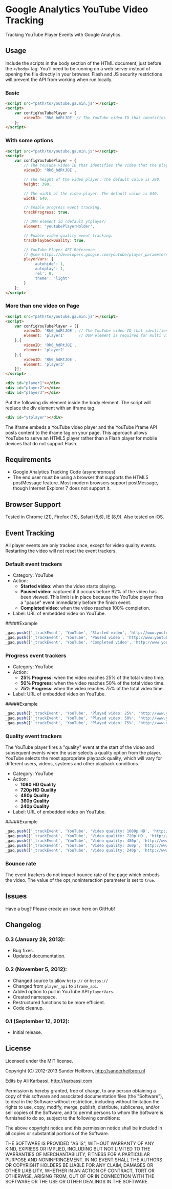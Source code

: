# Google Analytics YouTube Video Tracking
Tracking YouTube Player Events with Google Analytics.

## Usage
Include the scripts in the body section of the HTML document, just before the `</body>` tag. You’ll need to be running on a web server instead of opening the file directly in your browser. Flash and JS security restrictions will prevent the API from working when run locally.

### Basic
```html
<script src="path/to/youtube.ga.min.js"></script>
<script>
	var configYouTubePlayer = {
		videoID: 'Rk6_hdRtJOE' // The YouTube video ID that identifies the video that the player will load.
	};	
</script>
```	
### With some options
```html
<script src="path/to/youtube.ga.min.js"></script>
<script>
	var configYouTubePlayer = {
        // The YouTube video ID that identifies the video that the player will load.
        videoID: 'Rk6_hdRtJOE',

        // The height of the video player. The default value is 390.
        height: 390,

        // The width of the video player. The default value is 640.
        width: 640,

        // Enable progress event tracking.
        trackProgress: true,

        // DOM element id (default ytplayer)
        element: 'youtubePlayerHolder',

        // Enable video quality event tracking.
        trackPlaybackQuality: true,

        // YouTube Player API Reference
        // @see https://developers.google.com/youtube/player_parameters?playerVersion=HTML5#Parameters
        playerVars: {
            'autohide': 1,
            'autoplay': 1,
            'rel': 0,
            'theme': 'light'
        }
	};
</script>	
```

### More than one video on Page
```html
<script src="path/to/youtube.ga.min.js"></script>
<script>
    var configYouTubePlayer = [{
        videoID: 'Rk6_hdRtJOE', // The YouTube video ID that identifies the video that the player will load.
        element: 'player1'      // DOM element is required for multi video tracking
    },{
        videoID: 'Rk6_hdRtJOE', 
        element: 'player2'
    },{
        videoID: 'Rk6_hdRtJOE', 
        element: 'player3'
    }];  
</script>

<div id="player1"></div>
<div id="player2"></div>
<div id="player3"></div>
```

Put the following div element inside the body element. The script will replace the div element with an iframe tag.
```html
<div id="ytplayer"></div>
```
The iframe embeds a YouTube video player and the YouTube iframe API posts content to the iframe tag on your page. This approach allows YouTube to serve an HTML5 player rather than a Flash player for mobile devices that do not support Flash.

## Requirements
* Google Analytics Tracking Code (asynchronous)
* The end user must be using a browser that supports the HTML5 postMessage feature. Most modern browsers support postMessage, though Internet Explorer 7 does not support it.

## Browser Support
Tested in Chrome (21), Firefox (15), Safari (5,6), IE (8,9). Also tested on iOS.

## Event Tracking
All player events are only tracked once, except for video quality events. Restarting the video will not reset the event trackers.

### Default event trackers
* Category: YouTube
* Action:
	* **Started video**: when the video starts playing.
	* **Paused video**: captured if it occurs before 92% of the video has been viewed. This limit is in place because the YouTube player fires a "pause" event immediately before the finish event.
	* **Completed video**: when the video reaches 100% completion.
* Label: URL of embedded video on YouTube.

#####Example
```js
_gaq.push(['_trackEvent', 'YouTube', 'Started video', 'http://www.youtube.com/watch?v=Rk6_hdRtJOE&feature=player_embedded', undefined, true]);
_gaq.push(['_trackEvent', 'YouTube', 'Paused video', 'http://www.youtube.com/watch?v=Rk6_hdRtJOE&feature=player_embedded', undefined, true]);
_gaq.push(['_trackEvent', 'YouTube', 'Completed video', 'http://www.youtube.com/watch?v=Rk6_hdRtJOE&feature=player_embedded', undefined, true]);
```
### Progress event trackers

* Category: YouTube
* Action:
	* **25% Progress**: when the video reaches 25% of the total video time.
	* **50% Progress**: when the video reaches 50% of the total video time.
	* **75% Progress**: when the video reaches 75% of the total video time.
* Label: URL of embedded video on YouTube.

#####Example
```js
_gaq.push(['_trackEvent', 'YouTube', 'Played video: 25%', 'http://www.youtube.com/watch?v=Rk6_hdRtJOE&feature=player_embedded', undefined, true]);
_gaq.push(['_trackEvent', 'YouTube', 'Played video: 50%', 'http://www.youtube.com/watch?v=Rk6_hdRtJOE&feature=player_embedded', undefined, true]);
_gaq.push(['_trackEvent', 'YouTube', 'Played video: 75%', 'http://www.youtube.com/watch?v=Rk6_hdRtJOE&feature=player_embedded', undefined, true]);
```

### Quality event trackers
The YouTube player fires a "quality" event at the start of the video and subsequent events when the user selects a quality option from the player. YouTube selects the most appropriate playback quality, which will vary for different users, videos, systems and other playback conditions.

* Category: YouTube
* Action:
	* **1080 HD Quality**
	* **720p HD Quality**
	* **480p Quality**
	* **360p Quality**
	* **240p Quality**
* Label: URL of embedded video on YouTube.

#####Example
```js
_gaq.push(['_trackEvent', 'YouTube', 'Video quality: 1080p HD', 'http://www.youtube.com/watch?v=Rk6_hdRtJOE&feature=player_embedded', undefined, true]);
_gaq.push(['_trackEvent', 'YouTube', 'Video quality: 720p HD', 'http://www.youtube.com/watch?v=Rk6_hdRtJOE&feature=player_embedded', undefined, true]);
_gaq.push(['_trackEvent', 'YouTube', 'Video quality: 480p', 'http://www.youtube.com/watch?v=Rk6_hdRtJOE&feature=player_embedded', undefined, true]);
_gaq.push(['_trackEvent', 'YouTube', 'Video quality: 360p', 'http://www.youtube.com/watch?v=Rk6_hdRtJOE&feature=player_embedded', undefined, true]);
_gaq.push(['_trackEvent', 'YouTube', 'Video quality: 240p', 'http://www.youtube.com/watch?v=Rk6_hdRtJOE&feature=player_embedded', undefined, true]);
```

### Bounce rate
The event trackers do not impact bounce rate of the page which embeds the video. The value of the opt_noninteraction parameter is set to `true`.

## Issues
Have a bug? Please create an issue here on GitHub!

## Changelog
### 0.3 (January 29, 2013):
 * Bug fixes.
 * Updated documentation.

### 0.2 (November 5, 2012):
 * Changed source to allow `http://` or `https://`
 * Changed from `player_api` to `iframe_api`.
 * Added option to pull in YouTube API `playerVars`.
 * Created namespace.
 * Restructured functions to be more efficient.
 * Code cleanup.

### 0.1 (September 12, 2012):
 * Initial release.

## License
Licensed under the MIT license.

Copyright (C) 2012-2013 Sander Heilbron, http://sanderheilbron.nl

Edits by Ali Karbassi, http://karbassi.com

Permission is hereby granted, free of charge, to any person obtaining a copy
of this software and associated documentation files (the "Software"), to deal
in the Software without restriction, including without limitation the rights
to use, copy, modify, merge, publish, distribute, sublicense, and/or sell
copies of the Software, and to permit persons to whom the Software is
furnished to do so, subject to the following conditions:

The above copyright notice and this permission notice shall be included in
all copies or substantial portions of the Software.

THE SOFTWARE IS PROVIDED "AS IS", WITHOUT WARRANTY OF ANY KIND, EXPRESS OR
IMPLIED, INCLUDING BUT NOT LIMITED TO THE WARRANTIES OF MERCHANTABILITY,
FITNESS FOR A PARTICULAR PURPOSE AND NONINFRINGEMENT. IN NO EVENT SHALL THE
AUTHORS OR COPYRIGHT HOLDERS BE LIABLE FOR ANY CLAIM, DAMAGES OR OTHER
LIABILITY, WHETHER IN AN ACTION OF CONTRACT, TORT OR OTHERWISE, ARISING FROM,
OUT OF OR IN CONNECTION WITH THE SOFTWARE OR THE USE OR OTHER DEALINGS IN
THE SOFTWARE.
